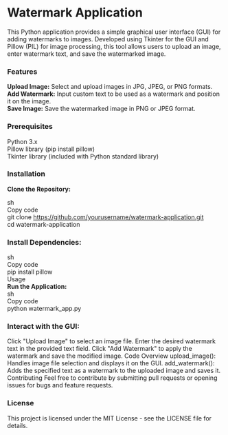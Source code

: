 <h1>Watermark Application</h1>
This Python application provides a simple graphical user interface (GUI) for adding watermarks to images. Developed using Tkinter for the GUI and Pillow (PIL) for image processing, this tool allows users to upload an image, enter watermark text, and save the watermarked image.

<h3>Features</h3>
<b>Upload Image:</b> Select and upload images in JPG, JPEG, or PNG formats.<br>
<b>Add Watermark:</b> Input custom text to be used as a watermark and position it on the image.<br>
<b>Save Image:</b> Save the watermarked image in PNG or JPEG format.<br>
<h3>Prerequisites</h3>
Python 3.x<br>
Pillow library (pip install pillow)<br>
Tkinter library (included with Python standard library)<br>
<h3>Installation</h3>
<b>Clone the Repository:</b>

sh<br>
Copy code<br>
git clone https://github.com/yourusername/watermark-application.git<br>
cd watermark-application<br>
<h3>Install Dependencies:</h3>

sh<br>
Copy code<br>
pip install pillow<br>
Usage<br>
<b>Run the Application:</b><br>
sh<br>
Copy code<br>
python watermark_app.py<br>
<h3>Interact with the GUI:</h3>

Click "Upload Image" to select an image file.
Enter the desired watermark text in the provided text field.
Click "Add Watermark" to apply the watermark and save the modified image.
Code Overview
upload_image(): Handles image file selection and displays it on the GUI.
add_watermark(): Adds the specified text as a watermark to the uploaded image and saves it.
Contributing
Feel free to contribute by submitting pull requests or opening issues for bugs and feature requests.

<h3>License</h3>
This project is licensed under the MIT License - see the LICENSE file for details.